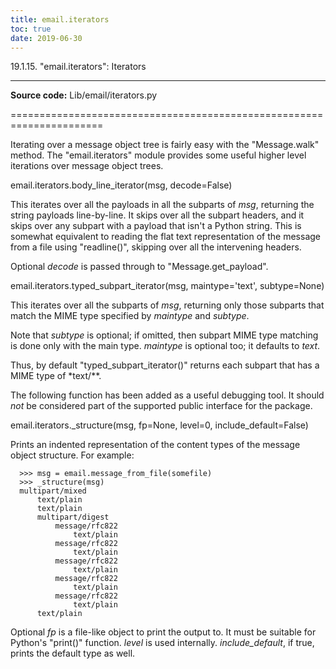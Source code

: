 ```yaml
---
title: email.iterators
toc: true
date: 2019-06-30
---
```

19.1.15. "email.iterators": Iterators
*************************************

**Source code:** Lib/email/iterators.py

======================================================================

Iterating over a message object tree is fairly easy with the
"Message.walk" method.  The "email.iterators" module provides some
useful higher level iterations over message object trees.

email.iterators.body_line_iterator(msg, decode=False)

   This iterates over all the payloads in all the subparts of *msg*,
   returning the string payloads line-by-line.  It skips over all the
   subpart headers, and it skips over any subpart with a payload that
   isn't a Python string.  This is somewhat equivalent to reading the
   flat text representation of the message from a file using
   "readline()", skipping over all the intervening headers.

   Optional *decode* is passed through to "Message.get_payload".

email.iterators.typed_subpart_iterator(msg, maintype='text', subtype=None)

   This iterates over all the subparts of *msg*, returning only those
   subparts that match the MIME type specified by *maintype* and
   *subtype*.

   Note that *subtype* is optional; if omitted, then subpart MIME type
   matching is done only with the main type.  *maintype* is optional
   too; it defaults to *text*.

   Thus, by default "typed_subpart_iterator()" returns each subpart
   that has a MIME type of *text/**.

The following function has been added as a useful debugging tool.  It
should *not* be considered part of the supported public interface for
the package.

email.iterators._structure(msg, fp=None, level=0, include_default=False)

   Prints an indented representation of the content types of the
   message object structure.  For example:

      >>> msg = email.message_from_file(somefile)
      >>> _structure(msg)
      multipart/mixed
          text/plain
          text/plain
          multipart/digest
              message/rfc822
                  text/plain
              message/rfc822
                  text/plain
              message/rfc822
                  text/plain
              message/rfc822
                  text/plain
              message/rfc822
                  text/plain
          text/plain

   Optional *fp* is a file-like object to print the output to.  It
   must be suitable for Python's "print()" function.  *level* is used
   internally. *include_default*, if true, prints the default type as
   well.
